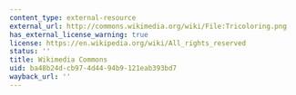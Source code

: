 ```yaml
---
content_type: external-resource
external_url: http://commons.wikimedia.org/wiki/File:Tricoloring.png
has_external_license_warning: true
license: https://en.wikipedia.org/wiki/All_rights_reserved
status: ''
title: Wikimedia Commons
uid: ba48b24d-cb97-4d44-94b9-121eab393bd7
wayback_url: ''
---
```

